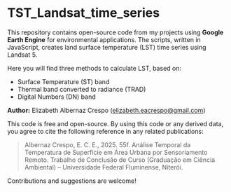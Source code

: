 # TST_Landsat_time_series

This repository contains open-source code from my projects using **Google Earth Engine** for environmental applications.
The scripts, written in JavaScript, creates land surface temperature (LST) time series using Landsat 5.

Here you will find three methods to calculate LST, based on:

- Surface Temperature (ST) band
- Thermal band converted to radiance (TRAD)
- Digital Numbers (DN) band

**Author:** Elizabeth Albernaz Crespo (elizabeth.eacrespo@gmail.com)

This code is free and open-source.
By using this code or any derived data, you agree to cite the following reference in any related publications:

> Albernaz Crespo, E. C. E., 2025. 55f.
Análise Temporal da Temperatura de Superfície em Área Urbana por Sensoriamento Remoto.
Trabalho de Conclusão de Curso (Graduação em Ciência Ambiental) – Universidade Federal Fluminense, Niterói.

Contributions and suggestions are welcome!
